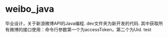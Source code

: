 weibo_java
==========

毕业设计，关于新浪微博API的Java编程.
dev文件夹为新开发的代码.
其中获取所有微博的接口使用：命令行参数第一个为accessToken，第二个为Uid.
test
